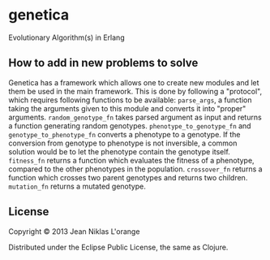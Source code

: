 # genetica

Evolutionary Algorithm(s) in Erlang

## How to add in new problems to solve

Genetica has a framework which allows one to create new modules and let them be
used in the main framework. This is done by following a "protocol", which
requires following functions to be available: `parse_args`, a function taking
the arguments given to this module and converts it into "proper" arguments.
`random_genotype_fn` takes parsed argument as input and returns a function
generating random genotypes. `phenotype_to_genotype_fn` and
`genotype_to_phenotype_fn` converts a phenotype to a genotype. If the conversion
from genotype to phenotype is not inversible, a common solution would be to let
the phenotype contain the genotype itself. `fitness_fn` returns a function which
evaluates the fitness of a phenotype, compared to the other phenotypes in the
population. `crossover_fn` returns a function which crosses two parent genotypes
and returns two children. `mutation_fn` returns a mutated genotype.

## License
Copyright © 2013 Jean Niklas L'orange

Distributed under the Eclipse Public License, the same as Clojure.
